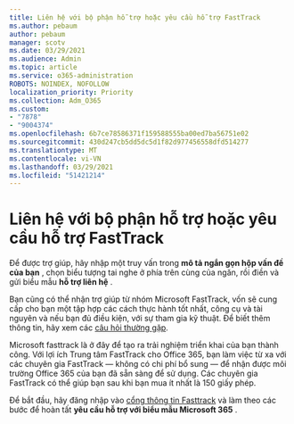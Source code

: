 ```yaml
---
title: Liên hệ với bộ phận hỗ trợ hoặc yêu cầu hỗ trợ FastTrack
ms.author: pebaum
author: pebaum
manager: scotv
ms.date: 03/29/2021
ms.audience: Admin
ms.topic: article
ms.service: o365-administration
ROBOTS: NOINDEX, NOFOLLOW
localization_priority: Priority
ms.collection: Adm_O365
ms.custom:
- "7878"
- "9004374"
ms.openlocfilehash: 6b7ce78586371f159588555ba00ed7ba56751e02
ms.sourcegitcommit: 430d247cb5dd5dc5d1f82d977456558dfd514277
ms.translationtype: MT
ms.contentlocale: vi-VN
ms.lasthandoff: 03/29/2021
ms.locfileid: "51421214"
---
```

# <a name="contact-support-or-request-fasttrack-assistance"></a>Liên hệ với bộ phận hỗ trợ hoặc yêu cầu hỗ trợ FastTrack

Để được trợ giúp, hãy nhập một truy vấn trong **mô tả ngắn gọn hộp vấn đề của bạn** , chọn biểu tượng tai nghe ở phía trên cùng của ngăn, rồi điền và gửi biểu mẫu **hỗ trợ liên hệ** .

Bạn cũng có thể nhận trợ giúp từ nhóm Microsoft FastTrack, vốn sẽ cung cấp cho bạn một tập hợp các cách thực hành tốt nhất, công cụ và tài nguyên và nếu bạn đủ điều kiện, với sự tham gia kỹ thuật. Để biết thêm thông tin, hãy xem các [câu hỏi thường gặp](https://go.microsoft.com/fwlink/?linkid=2132666).

Microsoft fasttrack là ở đây để tạo ra trải nghiệm triển khai của bạn thành công. Với lợi ích Trung tâm FastTrack cho Office 365, bạn làm việc từ xa với các chuyên gia FastTrack — không có chi phí bổ sung — để nhận được môi trường Office 365 của bạn đã sẵn sàng để sử dụng. Các chuyên gia FastTrack có thể giúp bạn sau khi bạn mua ít nhất là 150 giấy phép.

Để bắt đầu, hãy đăng nhập vào [cổng thông tin Fasttrack](https://go.microsoft.com/fwlink/?linkid=2125443) và làm theo các bước để hoàn tất **yêu cầu hỗ trợ với biểu mẫu Microsoft 365** .
